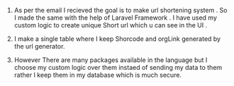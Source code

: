 1. As per the email I recieved the goal is to make url shortening system . So I made the same with the help of Laravel Framework . I have used my custom logic to create unique Short url which u can see in the UI .

2. I make a single table where I keep Shorcode and orgLink generated by the url generator.
3. However There are many packages available in the language but I choose my custom logic over them instaed of sending my data to them rather I keep them in my database which is much secure. 
